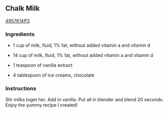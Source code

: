 ## Chalk Milk

[4957614ff3](http://www.food.com/recipe/chalk-milk-340176)

### Ingredients

 - 1 cup of milk, fluid, 1% fat, without added vitamin a and vitamin d

 - 14 cup of milk, fluid, 1% fat, without added vitamin a and vitamin d

 - 1 teaspoon of vanilla extract

 - 4 tablespoon of ice creams, chocolate

### Instructions

Stir milks toget her. Add in vanilla. Put all in blender and blend 20 seconds. Enjoy the yummy recipe I created!